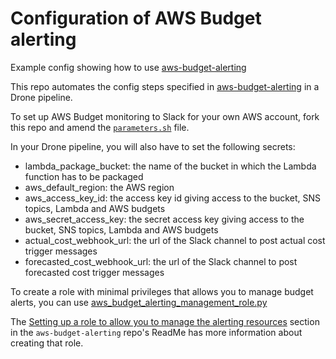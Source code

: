 # Configuration of AWS Budget alerting

Example config showing how to use [aws-budget-alerting](https://github.com/UKHomeOffice/aws-budget-alerting)

This repo automates the config steps specified in [aws-budget-alerting](https://github.com/UKHomeOffice/aws-budget-alerting) in a Drone pipeline.

To set up AWS Budget monitoring to Slack for your own AWS account, fork this repo and amend the [`parameters.sh`](./parameters.sh) file.

In your Drone pipeline, you will also have to set the following secrets:

* lambda_package_bucket: the name of the bucket in which the Lambda function has to be packaged
* aws_default_region: the AWS region 
* aws_access_key_id: the access key id giving access to the bucket, SNS topics, Lambda and AWS budgets
* aws_secret_access_key: the secret access key giving access to the bucket, SNS topics, Lambda and AWS budgets
* actual_cost_webhook_url: the url of the Slack channel to post actual cost trigger messages
* forecasted_cost_webhook_url: the url of the Slack channel to post forecasted cost trigger messages

To create a role with minimal privileges that allows you to manage budget alerts, you can use [aws_budget_alerting_management_role.py](https://github.com/UKHomeOffice/aws-budget-alerting/blob/master/src/aws_budget_alerting_management_role.py)

The [Setting up a role to allow you to manage the alerting resources](https://github.com/UKHomeOffice/aws-budget-alerting) section in the `aws-budget-alerting` repo's ReadMe has more information about creating that role.
